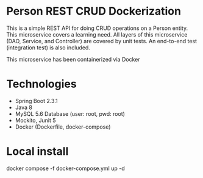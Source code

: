 # Person REST CRUD Dockerization

This is a simple REST API for doing CRUD operations on a Person entity. 
This microservice covers a learning need. 
All layers of this microservice (DAO, Service, and Controller) are covered by unit tests. 
An end-to-end test (integration test) is also included. 

This microservice has been containerized via Docker

# Technologies

- Spring Boot 2.3.1
- Java 8  
- MySQL 5.6 Database (user: root, pwd: root)
- Mockito, Junit 5
- Docker (Dockerfile, docker-compose)

# Local install

docker compose -f docker-compose.yml up -d





